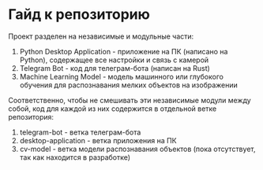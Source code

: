 # Гайд к репозиторию
Проект разделен на независимые и модульные части:
1. Python Desktop Application - приложение на ПК (написано на Python), содержащее все настройки и связь с камерой
2. Telegram Bot - код для телеграм-бота (написан на Rust)
3. Machine Learning Model - модель машинного или глубокого обучения для распознавания мелких объектов на изображении

Соответственно, чтобы не смешивать эти независимые модули между собой, код для каждой из них содержится в отдельной ветке репозитория:
1. telegram-bot - ветка телеграм-бота
2. desktop-application - ветка приложения на ПК
3. cv-model - ветка модели распознавания объектов (пока отсутствует, так как находится в разработке)
